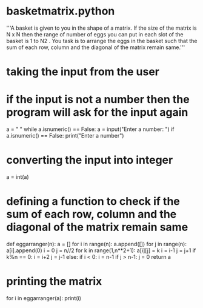 # basketmatrix.python
'''A basket is given to you in the shape of a matrix. If the size of the matrix is N x N then the range of number of eggs you can put in each slot of the basket is 1 to N2 . You task is to arrange the eggs in the basket such that the sum of each row, column and the diagonal of the matrix remain same.'''

# taking the input from the user
# if the input is not a number then the program will ask for the input again

a = " "
while a.isnumeric() == False:
    a = input("Enter a number: ")
    if a.isnumeric() == False:
        print("Enter a number")

# converting the input into integer

a = int(a)

# defining a function to check if the sum of each row, column and the diagonal of the matrix remain same

def eggarranger(n):
    a = []
    for i in range(n):
        a.append([])
        for j in range(n):
            a[i].append(0)
    i = 0
    j = n//2
    for k in range(1,n**2+1):
        a[i][j] = k
        i = i-1
        j = j+1
        if k%n == 0:
            i = i+2
            j = j-1
        else:
            if i < 0:
                i = n-1
            if j > n-1:
                j = 0
    return a
    
# printing the matrix

for i in eggarranger(a):
    print(i)

    


